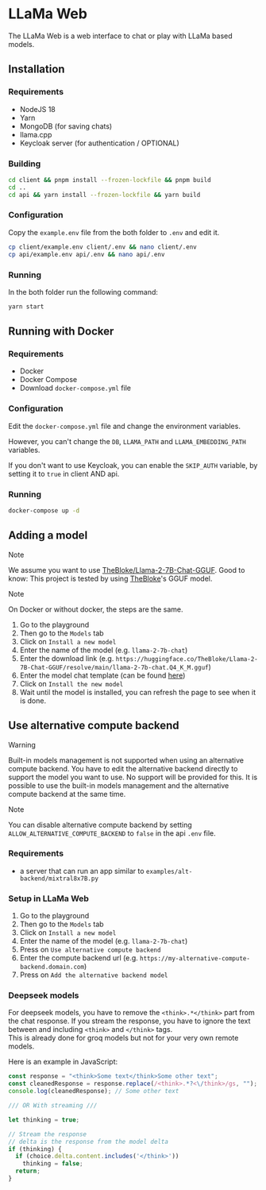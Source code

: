 # LLaMa Web

The LLaMa Web is a web interface to chat or play with LLaMa based models.

## Installation

### Requirements

- NodeJS 18
- Yarn
- MongoDB (for saving chats)
- llama.cpp
- Keycloak server (for authentication / OPTIONAL)

### Building

```bash
cd client && pnpm install --frozen-lockfile && pnpm build
cd ..
cd api && yarn install --frozen-lockfile && yarn build
```

### Configuration

Copy the `example.env` file from the both folder to `.env` and edit it.

```bash
cp client/example.env client/.env && nano client/.env
cp api/example.env api/.env && nano api/.env
```

### Running

In the both folder run the following command:
```bash
yarn start
```

## Running with Docker

### Requirements

- Docker
- Docker Compose
- Download `docker-compose.yml` file

### Configuration

Edit the `docker-compose.yml` file and change the environment variables.

However, you can't change the `DB`, `LLAMA_PATH` and `LLAMA_EMBEDDING_PATH` variables.

If you don't want to use Keycloak, you can enable the `SKIP_AUTH` variable, by setting it to `true` in client AND api.

### Running

```bash
docker-compose up -d
```

## Adding a model

> [!NOTE]
> We assume you want to use [TheBloke/Llama-2-7B-Chat-GGUF](https://huggingface.co/TheBloke/Llama-2-7B-Chat-GGUF).
> Good to know: This project is tested by using [TheBloke](https://huggingface.co/TheBloke)'s GGUF model.

> [!NOTE]
> On Docker or without docker, the steps are the same.

1. Go to the playground
2. Then go to the `Models` tab
3. Click on `Install a new model`
4. Enter the name of the model (e.g. `llama-2-7b-chat`)
5. Enter the download link (e.g. `https://huggingface.co/TheBloke/Llama-2-7B-Chat-GGUF/resolve/main/llama-2-7b-chat.Q4_K_M.gguf`)
6. Enter the model chat template (can be found [here](PROMPTS.md))
7. Click on `Install the new model`
8. Wait until the model is installed, you can refresh the page to see when it is done.

## Use alternative compute backend

> [!WARNING]
> Built-in models management is not supported when using an alternative compute backend.
> You have to edit the alternative backend directly to support the model you want to use.
> No support will be provided for this.
> It is possible to use the built-in models management and the alternative compute backend at the same time.

> [!NOTE]
> You can disable alternative compute backend by setting `ALLOW_ALTERNATIVE_COMPUTE_BACKEND` to `false` in the api `.env` file.

### Requirements
- a server that can run an app similar to `examples/alt-backend/mixtral8x7B.py`

### Setup in LLaMa Web

1. Go to the playground
2. Then go to the `Models` tab
3. Click on `Install a new model`
4. Enter the name of the model (e.g. `llama-2-7b-chat`)
5. Press on `Use alternative compute backend`
6. Enter the compute backend url (e.g. `https://my-alternative-compute-backend.domain.com`)
7. Press on `Add the alternative backend model`

### Deepseek models

For deepseek models, you have to remove the `<think>.*</think>` part from the chat response. If you stream the response, you have to ignore the text between and including `<think>` and `</think>` tags. \
This is already done for groq models but not for your very own remote models.

Here is an example in JavaScript:
```javascript
const response = "<think>Some text</think>Some other text";
const cleanedResponse = response.replace(/<think>.*?<\/think>/gs, "");
console.log(cleanedResponse); // Some other text

/// OR With streaming ///

let thinking = true;

// Stream the response
// delta is the response from the model delta
if (thinking) {
  if (choice.delta.content.includes('</think>'))
    thinking = false;
  return;
}
```